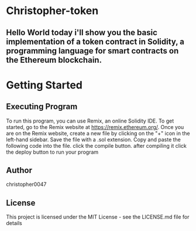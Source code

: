 # Christopher-token
## Hello World today i'll show you the basic implementation of a token contract in Solidity, a programming language for smart contracts on the Ethereum blockchain.
# Getting Started
## Executing Program
 To run this program, you can use Remix, an online Solidity IDE. To get started, go to the Remix website at https://remix.ethereum.org/.
 Once you are on the Remix website, create a new file by clicking on the "+" icon in the left-hand sidebar. Save the file with a .sol extension. Copy and paste the following code into the file. click the compile button.
after compiling it click the deploy button to run your program
## Author
christopher0047
## License
This project is licensed under the MIT License - see the LICENSE.md file for details
